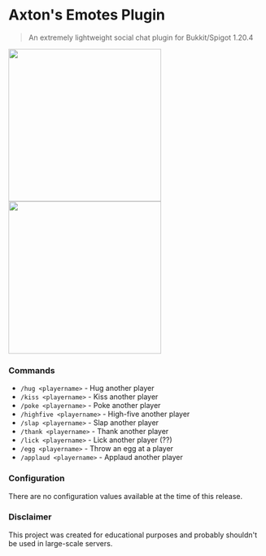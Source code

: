 # Axton's Emotes Plugin
> An extremely lightweight social chat plugin for Bukkit/Spigot 1.20.4
<img width="300" src="https://github.com/axtonprice/axtons-emotes/assets/37771600/cb218cd7-80af-4241-ba33-e18800b4df1d">
<img width="300" src="https://github.com/axtonprice/axtons-emotes/assets/37771600/5884fbf1-54bd-4093-808a-e7fb910650c3">

### Commands
- `/hug <playername>` - Hug another player
- `/kiss <playername>` - Kiss another player
- `/poke <playername>` - Poke another player
- `/highfive <playername>` - High-five another player
- `/slap <playername>` - Slap another player
- `/thank <playername>` - Thank another player
- `/lick <playername>` - Lick another player (??)
- `/egg <playername>` - Throw an egg at a player
- `/applaud <playername>` - Applaud another player

### Configuration
There are no configuration values available at the time of this release.

### Disclaimer
This project was created for educational purposes and probably shouldn't be used in large-scale servers.
